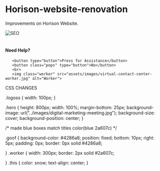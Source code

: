 # Horison-website-renovation

Improvements on Horison Website.

<!--properly link search-engine-optimization-->
<div id="search-engine-optimization" class="search-engine-optimization">
   
  <!-- added alternate elements to all images -->
   <img src="./assets/images/search-engine-optimization.jpg" alt="SEO" class="float-left" />
  
  
  <div class="fadeout">
   <section class="goof"> 
       <br>
       <h4 class="this">Need Help?</h4>
    
       <button type="button">Press for Assistance</button>
       <button class="pops" type="button">No</button>
       <br>
       <img class="worker" src="assets/images/virtual-contact-center-worker.jpg" alt="Worker">
</section>
</div>
  
  CSS CHANGES
  
  .logoss {
    width: 100px;
}

.hero {
    height: 800px;
    width: 100%;
    margin-bottom: 25px;
    background-image: url("../images/digital-marketing-meeting.jpg");
    background-size: cover;
    background-position: center;
}
  
  /* made blue boxes match titles color(blue 2a607c) */

  .goof {
    background-color: #4286a8;
    position: fixed;
    bottom: 10px;
    right: 5px;
    padding: 0px;
    border: 0px solid #4286a8;
    

}
.worker {
    width: 300px;
    border: 2px solid #2a607c;
    
}
.this {
    color: snow;
    text-align: center;
}
